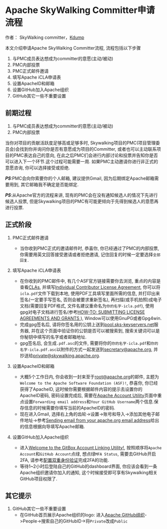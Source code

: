 # Apache SkyWalking Committer申请流程

作者： SkyWalking committer，[Kdump](https://github.com/x22x22)

本文介绍申请Apache SkyWalking Committer流程, 流程包括以下步骤

1. 与PMC成员表达想成为committer的意愿(主动/被动)
1. PMC内部投票
1. PMC正式邮件邀请
1. 填写Apache iCLA申请表
1. 设置ApacheID和邮箱
1. 设置GitHub加入Apache组织
1. GitHub其它一些不重要设置

<!-- more -->  

## 前期过程

1. 与PMC成员表达想成为committer的意愿(主动/被动)
1. PMC内部投票

当你对项目的贡献活跃度足够高或足够多时, Skywalking项目的PMC(项目管理委员会)会找到你并询问你是否有意愿成为项目的Committer, 或者也可以主动联系项目的PMC表达自己的意向, 在此之后PMC们会进行内部讨论和投票并告知你是否可以进入下一个环节.这个过程可能需要一周.
如果PMC主动邀请你进行非正式的意愿咨询, 你可以选择接受或拒绝.

***PS***:PMC会向你索要你的个人邮箱, 建议提供Gmail, 因为后期绑定Apache邮箱需要用到, 其它邮箱我不确定是否能绑定.

***PS***:从Apache官方的流程来讲, 现有的PMC会在没有通知候选人的情况下先进行候选人投票, 但是Skywalking项目的PMC有可能更倾向于先得到候选人的意愿再进行投票.

## 正式阶段

1. PMC正式邮件邀请
    * 当你收到PMC正式的邀请邮件时, 恭喜你, 你已经通过了PMC的内部投票, 你需要用英文回答接受邀请或者拒绝邀请, 记住回复的时候一定要选择`全部回复`.
1. 填写Apache iCLA申请表
    * 在你收到的PMC邮件中, 有几个ASF官方链接需要你去浏览, 重点的内容是查看[CLAs](http://www.apache.org/licenses/contributor-agreements.html#clas), 并填写[Individual Contributor License Agreement](http://www.apache.org/licenses/icla.pdf), 你可以将`icla.pdf`文件下载到本地, 使用PDF工具填写里面所需的信息, 并打印出来签名(一定要手写签名, 否则会被要求重新签名), 再扫描(或手机拍照)成电子文档(需要回复PDF格式, 文件名建议重命名为`你的名字-icla.pdf`), 使用gpg对电子文档进行签名(参考[HOW-TO: SUBMITTING LICENSE AGREEMENTS AND GRANTS
](http://www.apache.org/licenses/contributor-agreements.html#submitting)), Window可以使用GnuPG或者Gpg4win.
    * 完成gpg签名后, 请将你签名用的公钥上送到[pool.sks-keyservers.net](http://hkps.pool.sks-keyservers.net)服务器, 并在这个页面中验证你的公钥是否可以被搜索到, 搜索关键词可以是你秘钥中填写的名字或者邮箱地址.
    * gpg签名后, 会生成`.pdf.asc`的文件, 需要将你的`你的名字-icla.pdf`和`你的名字-icla.pdf.asc`以附件的方式一起发送到<secretary@apache.org>, 并抄送给<private@skywalking.apache.org>.

1. 设置ApacheID和邮箱
    * 大概5个工作日内, 你会收到一封来至于<root@apache.org>的邮件, 主题为`Welcome to the Apache Software Foundation (ASF)!`, 恭喜你, 你已经获得了ApacheID, 这时候你需要根据邮件内容的提示去设置你的ApacheID密码, 密码设置完成后, 需要在[Apache Account Utility](https://id.apache.org/)页面中重点设置`Forwarding email address`和`Your GitHub Username`两个信息.保存信息的时候需要你填写当前的ApacheID的密码.
    * 现在进入Gmail, 选择右上角的齿轮->设置->账号和导入->添加其他电子邮件地址->参考[Sending email from your apache.org email address](https://reference.apache.org/committer/email)给出的信息根据向导填写Apache邮箱.

1. 设置GitHub加入Apache组织
   * 进入[Welcome to the GitBox Account Linking Utility!](https://gitbox.apache.org/setup/), 按照顺序将`Apache Account`和`GitHub Account`点绿, 想点绿`MFA Status`, 需要去GitHub开启2FA, 请参考[配置双重身份验证](https://help.github.com/cn/articles/configuring-two-factor-authentication)完成2FA的功能.
   * 等待1~2小时后登陆自己的GitHub的dashboard界面, 你应该会看到一条Apache组织邀请你加入的通知, 这个时候接受即可享有Skywalking相关GitHub项目权限了.

## 其它提示

1. GitHub其它一些不重要设置
   * 在GitHub首页展示Apache组织的logo: 进入[Apache GitHub组织](https://github.com/apache)->People->搜索自己的GitHubID->将`Private`改成`Public`
